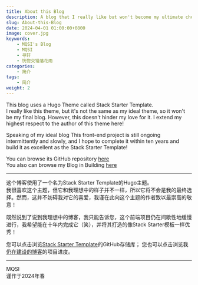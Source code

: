 ```yaml
---
title: About this Blog
description: A blog that I really like but won't become my ultimate choice.
slug: About-this-Blog
date: 2024-04-01 01:00:00+0800
image: cover.jpg
keywords:
    - MQSI's Blog
    - MQSI
    - 寻轩
    - 恍惚交错落花雨
categories:
    - 简介
tags:
    - 简介
weight: 2
---
```


This blog uses a Hugo Theme called Stack Starter Template.  
I really like this theme, but it's not the same as my ideal theme, so it won't be my final blog. However, this doesn't hinder my love for it. I extend my highest respect to the author of this theme here!

Speaking of my ideal blog This front-end project is still ongoing intermittently and slowly, and I hope to complete it within ten years and build it as excellent as the Stack Starter Template!

You can browse its GitHub repository [here](https://github.com/CaiJimmy/hugo-theme-stack-starter)  
You also can browse my Blog in Building [here](https://github.com/X-MQSI/)  

****************

这个博客使用了一个名为Stack Starter Template的Hugo主题。  
我很喜欢这个主题，但它和我理想中的样子并不一样，所以它将不会是我的最终选择。然而，这并不妨碍我对它的喜爱，我谨在此向这个主题的作者致以最崇高的敬意！

既然说到了说到我理想中的博客，我只能告诉您，这个前端项目仍在间歇性地缓慢进行，我希望能在十年内完成它（笑），并将其打造的像Stack Starter模板一样优秀！

您可以点击浏览[Stack Starter Template](https://github.com/CaiJimmy/hugo-theme-stack-starter)的GitHub存储库；
您也可以点击浏览我[仍在建设的博客](https://github.com/X-MQSI/)的项目进度。

****************

MQSI  
谨作于2024年春
